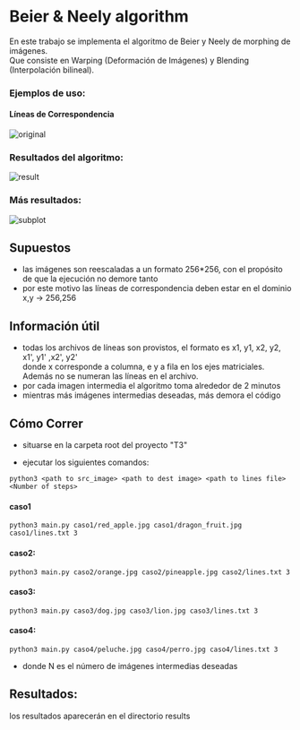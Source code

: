 # Beier & Neely algorithm
En este trabajo se implementa el algoritmo de Beier y Neely de morphing de imágenes.  
Que consiste en Warping (Deformación de Imágenes) y Blending (Interpolación bilineal).

### Ejemplos de uso:
#### Líneas de Correspondencia
![original](https://github.com/gabrielaelisa/CC5508-1_Tarea3/blob/master/results/Figure_1.png)
### Resultados del algoritmo:
![result](https://github.com/gabrielaelisa/CC5508-1_Tarea3/blob/master/results/case4.png)
### Más resultados:
![subplot](https://github.com/gabrielaelisa/CC5508-1_Tarea3/blob/master/results/all_subplots2.png)

## Supuestos
- las imágenes son reescaladas a un formato 256*256, con el propósito de
 que la ejecución no demore tanto
- por este motivo las líneas de correspondencia deben estar en el dominio x,y -> 256,256
## Información útil
- todas los archivos de líneas son provistos, el formato es x1, y1, x2, y2, x1', y1' ,x2', y2'  
donde x corresponde a columna, e y a fila en los ejes matriciales.  
 Además no se numeran las líneas en el archivo. 
- por cada imagen intermedia el algoritmo toma alrededor de 2 minutos
- mientras más imágenes intermedias deseadas, más demora el código

## Cómo Correr
- situarse en la carpeta root del proyecto "T3"

- ejecutar los siguientes comandos: 

``
    python3 <path to src_image> <path to dest image> <path to lines file> <Number of steps>
    `` 

#### caso1

     
  ``
    python3 main.py caso1/red_apple.jpg caso1/dragon_fruit.jpg caso1/lines.txt 3
    ``
#### caso2:
  ``
    python3 main.py caso2/orange.jpg caso2/pineapple.jpg caso2/lines.txt 3
    ``
    
#### caso3:
  ``
    python3 main.py caso3/dog.jpg caso3/lion.jpg caso3/lines.txt 3
    ``
#### caso4:
   ``
    python3 main.py caso4/peluche.jpg caso4/perro.jpg caso4/lines.txt 3
    ``
- donde N es el número de imágenes intermedias deseadas

## Resultados:
 los resultados aparecerán en el directorio results
